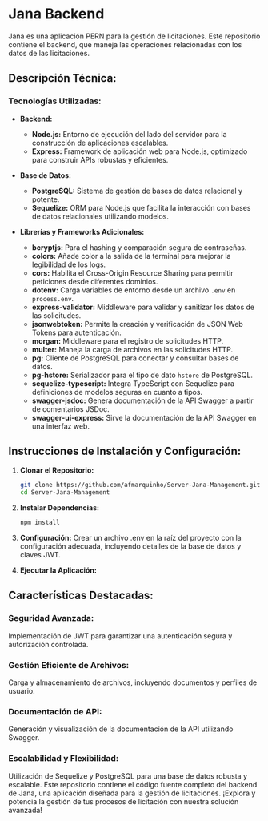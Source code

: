 # Jana Backend

Jana es una aplicación PERN para la gestión de licitaciones. Este repositorio contiene el backend, que maneja las operaciones relacionadas con los datos de las licitaciones.

## Descripción Técnica:

### Tecnologías Utilizadas:

- **Backend:**
  - **Node.js:** Entorno de ejecución del lado del servidor para la construcción de aplicaciones escalables.
  - **Express:** Framework de aplicación web para Node.js, optimizado para construir APIs robustas y eficientes.

- **Base de Datos:**
  - **PostgreSQL:** Sistema de gestión de bases de datos relacional y potente.
  - **Sequelize:** ORM para Node.js que facilita la interacción con bases de datos relacionales utilizando modelos.

- **Librerías y Frameworks Adicionales:**
  - **bcryptjs:** Para el hashing y comparación segura de contraseñas.
  - **colors:** Añade color a la salida de la terminal para mejorar la legibilidad de los logs.
  - **cors:** Habilita el Cross-Origin Resource Sharing para permitir peticiones desde diferentes dominios.
  - **dotenv:** Carga variables de entorno desde un archivo `.env` en `process.env`.
  - **express-validator:** Middleware para validar y sanitizar los datos de las solicitudes.
  - **jsonwebtoken:** Permite la creación y verificación de JSON Web Tokens para autenticación.
  - **morgan:** Middleware para el registro de solicitudes HTTP.
  - **multer:** Maneja la carga de archivos en las solicitudes HTTP.
  - **pg:** Cliente de PostgreSQL para conectar y consultar bases de datos.
  - **pg-hstore:** Serializador para el tipo de dato `hstore` de PostgreSQL.
  - **sequelize-typescript:** Integra TypeScript con Sequelize para definiciones de modelos seguras en cuanto a tipos.
  - **swagger-jsdoc:** Genera documentación de la API Swagger a partir de comentarios JSDoc.
  - **swagger-ui-express:** Sirve la documentación de la API Swagger en una interfaz web.

## Instrucciones de Instalación y Configuración:

1. **Clonar el Repositorio:**
   ```bash
   git clone https://github.com/afmarquinho/Server-Jana-Management.git
   cd Server-Jana-Management
   ```
2. **Instalar Dependencias:**
   ```bash
   npm install
   ```
3. **Configuración:**
Crear un archivo .env en la raíz del proyecto con la configuración adecuada, incluyendo detalles de la base de datos y claves JWT.

4. **Ejecutar la Aplicación:**

## Características Destacadas:

### Seguridad Avanzada:
Implementación de JWT para garantizar una autenticación segura y autorización controlada.

### Gestión Eficiente de Archivos:
Carga y almacenamiento de archivos, incluyendo documentos y perfiles de usuario.

### Documentación de API:
Generación y visualización de la documentación de la API utilizando Swagger.

### Escalabilidad y Flexibilidad:
Utilización de Sequelize y PostgreSQL para una base de datos robusta y escalable.
Este repositorio contiene el código fuente completo del backend de Jana, una aplicación diseñada para la gestión de licitaciones. ¡Explora y potencia la gestión de tus procesos de licitación con nuestra solución avanzada!
